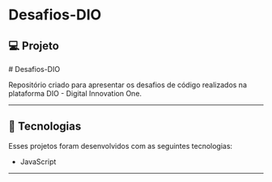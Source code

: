 # Desafios-DIO
## 💻 Projeto
<p># Desafios-DIO </p>
<p>Repositório criado para apresentar os desafios de código realizados na plataforma DIO - Digital Innovation One. </p>

<hr/>


## 🚀 Tecnologias
Esses projetos foram desenvolvidos com as seguintes tecnologias:

- JavaScript

<hr/>
